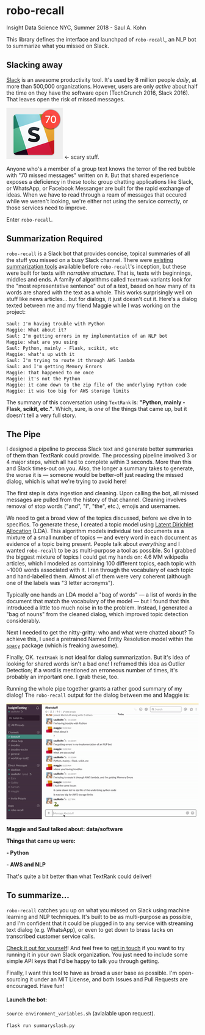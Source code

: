 # robo-recall

Insight Data Science NYC, Summer 2018 - Saul A. Kohn

This library defines the interface and launchpad of `robo-recall`, an NLP bot to summarize what you missed on Slack.

## Slacking away

[Slack](https://www.slack.com) is an awesome productivity tool. It's used by 8 million people _daily_, at more than 500,000 organizations. However, users are only _active_ about half the time on they have the software open (TechCrunch 2016, Slack 2016). That leaves open the risk of missed messages.

![blah](slack-message.png) <- scary stuff.

Anyone who's a member of a group text knows the terror of the red bubble with "70 missed messages" written on it. But that shared experience exposes a deficiency in these tools: group chatting applications like Slack, or WhatsApp, or Facebook Messanger are built for the rapid exchange of ideas. When we have to read through a ream of messages that occured while we weren't looking, we're either not using the service correctly, or those services need to improve. 

Enter `robo-recall`.

## Summarization Required

`robo-recall` is a Slack bot that provides concise, topical summaries of all the stuff you missed on a busy Slack channel. There were [existing](http://autotldr.io/) [summarization tools](https://radimrehurek.com/gensim/summarization/summariser.html) available before `robo-recall`'s inception, but these were built for texts with _narrative structure_. That is, texts with beginnings, middles and ends. A family of algorithms called `TextRank` variants look for the "most representative sentence" out of a text, based on how many of its words are shared with the text as a whole. This works surprisingly well on stuff like news articles… but for dialogs, it just doesn't cut it. Here's a dialog texted between me and my friend Maggie while I was working on the project:

```
Saul: I'm having trouble with Python
Maggie: What about it?
Saul: I'm getting errors in my implementation of an NLP bot
Maggie: what are you using
Saul: Python, mainly - Flask, scikit, etc
Maggie: what's up with it
Saul: I'm trying to route it through AWS lambda
Saul: and I'm getting Memory Errors
Maggie: that happened to me once
Maggie: it's not the Python
Maggie: it came down to the zip file of the underlying Python code
Maggie: it was too big for AWS storage limits
```

The summary of this conversation using `TextRank` is: **"Python, mainly - Flask, scikit, etc."**. Which, sure, is _one_ of the things that came up, but it doesn't tell a very full story.

## The Pipe

I designed a pipeline to process Slack text and generate better summaries of them than TextRank could provide. The processing pipeline involved 3 or 4 major steps, which all had to complete within 3 seconds. More than this and Slack times-out on you. Also, the longer a summary takes to generate, the worse it is — someone would be better-off just reading the missed dialog, which is what we're trying to avoid here!

The first step is data ingestion and cleaning. Upon calling the bot, all missed messages are pulled from the history of that channel. Cleaning involves removal of stop words ("and", "I", "the", etc.), emojis and usernames.

We need to get a broad view of the topics discussed, before we dive in to specifics. To generate these, I created a topic model using [Latent Dirichlet Allocation](https://en.wikipedia.org/wiki/Latent_Dirichlet_allocation) (LDA). This algorithm models individual text documents as a mixture of a small number of topics — and every word in each document as evidence of a topic being present. People talk about _everything_ and I wanted `robo-recall` to be as multi-purpose a tool as possible. So I grabbed the biggest mixture of topics I could get my hands on: 4.6 MM wikipedia articles, which I modeled as containing 100 different topics, each topic with ~1000 words associated with it. I ran through the vocabulary of each topic and hand-labelled them. Almost all of them were very coherent (although one of the labels was "3 letter acronyms"). 

Typically one hands an LDA model a "bag of words" — a list of words in the document that match the vocabulary of the model — but I found that this introduced a little too much noise in to the problem. Instead, I generated a "bag of nouns" from the cleaned dialog, which improved topic detection considerably. 

Next I needed to get the nitty-gritty: who and what were chatted about? To achieve this, I used a pretrained Named Entity Resolution model within the [`spacy`](https://spacy.io/usage/linguistic-features#section-named-entities) package (which is freaking awesome). 

Finally, OK. `TextRank` is not ideal for dialog summarization. But it's idea of looking for shared words isn't a bad one! I reframed this idea as Outlier Detection; if a word is mentioned an erroneous number of times, it's probably an important one. I grab these, too.

Running the whole pipe together grants a rather good summary of my dialog! The `robo-recall` output for the dialog between me and Maggie is:

![](bot.gif)

**Maggie and Saul talked about: data/software**

**Things that came up were:**

**- Python**

**- AWS and NLP**

That's quite a bit better than what TextRank could deliver!

## To summarize...

`robo-recall` catches you up on what you missed on Slack using machine learning and NLP techniques. It's built to be as multi-purpose as possible, and I'm confident that it could be plugged in to any service with streaming text dialog (e.g. WhatsApp), or even to get down to brass tacks on transcribed customer service calls.

[Check it out for yourself](https://github.com/SaulAryehKohn/rebo-recall)! And feel free to [get in touch](mailto:saul.aryeh.kohn@gmail.com) if you want to try running it in your own Slack organization. You just need to include some simple API keys that I'd be happy to talk you through getting.

Finally, I want this tool to have as broad a user base as possible. I'm open-sourcing it under an MIT License, and both Issues and Pull Requests are encouraged. Have fun!

#### Launch the bot:

`source environment_variables.sh` (avialable upon request).

`flask run summaryslash.py`
